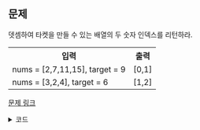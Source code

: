 ## 문제

뎃셈하여 타켓을 만들 수 있는 배열의 두 숫자 인덱스를 리턴하라.

 <table>
	<th>입력</th>
	<th>출력</th>
	<tr><!-- 첫번째 줄 시작 -->
	    <td>nums = [2,7,11,15], target = 9</td>
	    <td>[0,1]</td>
	</tr><!-- 첫번째 줄 끝 -->
	<tr><!-- 두번째 줄 시작 -->
	    <td>nums = [3,2,4], target = 6</td>
	    <td>[1,2]</td>
	</tr><!-- 두번째 줄 끝 -->
    </table>

<a href="https://leetcode.com/problems/two-sum/" target="_blank">문제 링크</a>

<details>
<summary>코드</summary>
<div markdown="1">

```python
from typing import List


class Solution:
    def twoSumBruteForce(self, nums: List[int], target: int) -> List[int]:
        for i in range(len(nums)):
            for j in range(i + 1, len(nums)):
                if nums[i] + nums[j] == target:
                    return [i, j]

    def twoSumIn(self, nums: List[int], target: int) -> List[int]:
        for i, n in enumerate(nums):
            complement = target - n

            if complement in nums[i + 1:]:
                return [nums.index(n), nums[i + 1:].index(complement) + (i + 1)]

    def twoSumDictionary(self, nums: List[int], target: int) -> List[int]:
        nums_map = {}
        # 키와 값을 바꿔서 딕셔너리로 저장
        for i, num in enumerate(nums):
            nums_map[num] = i

        # 타멧에서 첫 번째 수를 뺀 결과를 키로 조회
        for i, num in enumerate(nums):
            if target - num in nums_map and i != nums_map[target - num]:
                return [nums.index(num), nums_map[target - num]]

    def twoSumDictionaryFast(self, nums: List[int], target: int) -> List[int]:
        nums_map = {}

        # 키와 값을 바꿔서 딕셔너리 저장.
        for i, num in enumerate(nums):
            if target - num in nums_map:
                return [nums_map[target - num], i]
            nums_map[num] = i
```

</div>
</details>